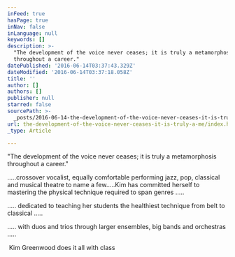 ```yaml
---
inFeed: true
hasPage: true
inNav: false
inLanguage: null
keywords: []
description: >-
  "The development of the voice never ceases; it is truly a metamorphosis
  throughout a career." 
datePublished: '2016-06-14T03:37:43.329Z'
dateModified: '2016-06-14T03:37:18.058Z'
title: ''
author: []
authors: []
publisher: null
starred: false
sourcePath: >-
  _posts/2016-06-14-the-development-of-the-voice-never-ceases-it-is-truly-a-me.md
url: the-development-of-the-voice-never-ceases-it-is-truly-a-me/index.html
_type: Article

---
```

"The development of the voice never ceases; it is truly a metamorphosis throughout a career."

.....crossover vocalist, equally comfortable performing jazz, pop, classical and musical theatre to name a few.....Kim has committed herself to mastering the physical technique required to span genres .....

..... dedicated to teaching her students the healthiest technique from belt to classical .....

..... with duos and trios through larger ensembles, big bands and orchestras .....

​ Kim Greenwood does it all with class ​